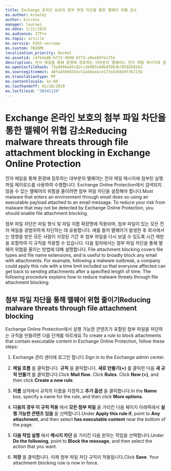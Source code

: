 ```yaml
---
title: Exchange 온라인 보호의 첨부 파일 차단을 통한 맬웨어 위협 감소
ms.author: krowley
author: kccross
manager: laurawi
ms.date: 1/21/2015
ms.audience: ITPro
ms.topic: article
ms.service: O365-seccomp
ms.custom: TN2DMC
localization_priority: Normal
ms.assetid: c4fb4a86-b772-49d0-8773-e8ee897e175d
description: 전자 메일을 통해 환경에 침투하는 대부분의 맬웨어는 전자 메일 메시지에 첨부된 실행 파일 페이로드를 사용하여 수행합니다. Exchange Online Protection에서 검색되지 않을 수 있는 맬웨어의 위험을 줄이려면 첨부 파일 차단을 설정해야 합니다.
ms.openlocfilehash: 73ed690a85c02cc3b96fe40b8f063b7058d58163
ms.sourcegitcommit: 48fa456981b5c52ab8aeace173c8366b9f36723b
ms.translationtype: MT
ms.contentlocale: ko-KR
ms.lasthandoff: 02/28/2019
ms.locfileid: "30341129"
---
```

# <a name="reducing-malware-threats-through-file-attachment-blocking-in-exchange-online-protection"></a><span data-ttu-id="e7164-104">Exchange 온라인 보호의 첨부 파일 차단을 통한 맬웨어 위협 감소</span><span class="sxs-lookup"><span data-stu-id="e7164-104">Reducing malware threats through file attachment blocking in Exchange Online Protection</span></span>

<span data-ttu-id="e7164-p102">전자 메일을 통해 환경에 침투하는 대부분의 맬웨어는 전자 메일 메시지에 첨부된 실행 파일 페이로드를 사용하여 수행합니다. Exchange Online Protection에서 검색되지 않을 수 있는 맬웨어의 위험을 줄이려면 첨부 파일 차단을 설정해야 합니다.</span><span class="sxs-lookup"><span data-stu-id="e7164-p102">Most malware that enters an environment through email does so using an executable payload attached to an email message. To reduce your risk from malware that may not be detected by Exchange Online Protection, you should enable file attachment blocking.</span></span> 
  
<span data-ttu-id="e7164-p103">첨부 파일 차단은 파일 형식 및 파일 이름 확장명에 적용되며, 첨부 파일이 있는 모든 전자 메일을 광범위하게 차단하는 데 유용합니다. 예를 들어 맬웨어가 발생한 후 회사에서는 영향을 받은 모든 사람이 지정된 기간 후 첨부 파일을 다시 보낼 수 있도록 시간 제한을 포함하여 이 규칙을 적용할 수 있습니다. 다음 절차에서는 첨부 파일 차단을 통해 맬웨어 위협을 줄이는 방법에 대해 설명합니다. </span><span class="sxs-lookup"><span data-stu-id="e7164-p103">File attachment blocking covers file types and file name extensions, and is useful to broadly block any email with attachments. For example, following a malware outbreak, a company could apply this rule with a time limit included so that everyone affected can get back to sending attachments after a specified length of time. The following procedure explains how to reduce malware threats through file attachment blocking.</span></span> 
  
## <a name="reducing-malware-threats-through-file-attachment-blocking"></a><span data-ttu-id="e7164-110">첨부 파일 차단을 통해 맬웨어 위협 줄이기</span><span class="sxs-lookup"><span data-stu-id="e7164-110">Reducing malware threats through file attachment blocking</span></span>

<span data-ttu-id="e7164-111">Exchange Online Protection에서 실행 가능한 콘텐츠가 포함된 첨부 파일을 차단하는 규칙을 만들려면 다음 단계를 따르세요.</span><span class="sxs-lookup"><span data-stu-id="e7164-111">To create a rule to block attachments that contain executable content in Exchange Online Protection, follow these steps:</span></span>
  
1. <span data-ttu-id="e7164-112">Exchange 관리 센터에 로그인 합니다.</span><span class="sxs-lookup"><span data-stu-id="e7164-112">Sign in to the Exchange admin center.</span></span>
    
2. <span data-ttu-id="e7164-p104">**메일 흐름** 을 클릭합니다. **규칙** 을 클릭합니다. **새로 만들기(+)** 를 클릭한 다음 **새 규칙 만들기** 를 클릭합니다.</span><span class="sxs-lookup"><span data-stu-id="e7164-p104">Click **Mail flow**. Click **Rules**. Click **New (+)**, and then click **Create a new rule**.</span></span> 
    
3. <span data-ttu-id="e7164-116">**이름** 상자에서 규칙의 이름을 지정하고 **추가 옵션** 을 클릭합니다.</span><span class="sxs-lookup"><span data-stu-id="e7164-116">In the **Name** box, specify a name for the rule, and then click **More options**.</span></span> 
    
4. <span data-ttu-id="e7164-117">**다음의 경우 이 규칙 적용** 에서 **모든 첨부 파일** 을 가리킨 다음 페이지 아래쪽에서 **실행 가능한 콘텐츠 있음** 을 선택합니다.</span><span class="sxs-lookup"><span data-stu-id="e7164-117">Under **Apply this rule if**, point to **Any attachment**, and then select **has executable content** near the bottom of the page.</span></span> 
    
5. <span data-ttu-id="e7164-118">**다음 작업 실행** 에서 **메시지 차단** 을 가리킨 다음 원하는 작업을 선택합니다.</span><span class="sxs-lookup"><span data-stu-id="e7164-118">Under **Do the following**, point to **Block the message**, and then select the action that you want.</span></span> 
    
6. <span data-ttu-id="e7164-p105">**저장** 을 클릭합니다. 이제 첨부 파일 차단 규칙이 적용됩니다.</span><span class="sxs-lookup"><span data-stu-id="e7164-p105">Click **Save**. Your attachment blocking rule is now in force.</span></span> 
    
